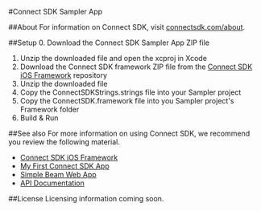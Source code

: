 #Connect SDK Sampler App

##About
For information on Connect SDK, visit [connectsdk.com/about](http://www.connectsdk.com/about/).

##Setup
0. Download the Connect SDK Sampler App ZIP file
1. Unzip the downloaded file and open the xcproj in Xcode
2. Download the Connect SDK framework ZIP file from the [Connect SDK iOS Framework](http://github.com/ConnectSDK/Connect-SDK-iOS-Framework) repository
3. Unzip the downloaded file
4. Copy the ConnectSDKStrings.strings file into your Sampler project
5. Copy the ConnectSDK.framework file into you Sampler project's Framework folder
6. Build & Run

##See also
For more information on using Connect SDK, we recommend you review the following material.

- [Connect SDK iOS Framework](http://github.com/ConnectSDK/Connect-SDK-iOS-Framework)
- [My First Connect SDK App](http://connectsdk.com/getting-started/my-first-iphone-app/)
- [Simple Beam Web App](http://github.com/ConnectSDK/Sample-Beam-Web-App-iOS)
- [API Documentation](http://connectsdk.com/docs/iosapi/)

##License
Licensing information coming soon.
